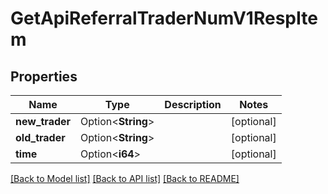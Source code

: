 # GetApiReferralTraderNumV1RespItem

## Properties

Name | Type | Description | Notes
------------ | ------------- | ------------- | -------------
**new_trader** | Option<**String**> |  | [optional]
**old_trader** | Option<**String**> |  | [optional]
**time** | Option<**i64**> |  | [optional]

[[Back to Model list]](../README.md#documentation-for-models) [[Back to API list]](../README.md#documentation-for-api-endpoints) [[Back to README]](../README.md)


